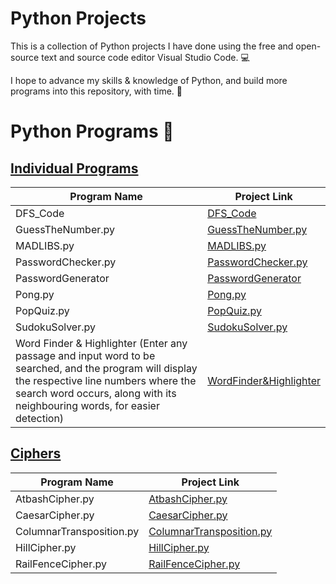 # Python Projects 

This is a collection of Python projects I have done using the free and open-source text and source code editor Visual Studio Code. :computer:

I hope to advance my skills & knowledge of Python, and build more programs into this repository, with time. :rocket:

# Python Programs :page_with_curl:

## [Individual Programs](https://github.com/Adrija-G/PythonProjects_myself)

| Program Name            |  Project Link                                       |
|-------------------------|---------------------------------------------------|
| DFS_Code                |  [DFS_Code](https://github.com/Adrija-G/PythonProjects_myself/tree/main/DFS_Code) |
| GuessTheNumber.py       | [GuessTheNumber.py](https://github.com/Adrija-G/PythonProjects_myself/blob/main/GuessTheNumber.py) |
| MADLIBS.py              | [MADLIBS.py](https://github.com/Adrija-G/PythonProjects_myself/blob/main/MADLIBS.py) |
| PasswordChecker.py      | [PasswordChecker.py](https://github.com/Adrija-G/PythonProjects_myself/blob/main/PasswordChecker.py) |
| PasswordGenerator       |  [PasswordGenerator](https://github.com/Adrija-G/PythonProjects_myself/tree/main/PasswordGenerator) |
| Pong.py                 |[Pong.py](https://github.com/Adrija-G/PythonProjects_myself/blob/main/Pong.py) |
| PopQuiz.py              |  [PopQuiz.py](https://github.com/Adrija-G/PythonProjects_myself/blob/main/PopQuiz.py) |
| SudokuSolver.py         |  [SudokuSolver.py](https://github.com/Adrija-G/PythonProjects_myself/blob/main/SudokuSolver.py) |
| Word Finder & Highlighter (Enter any passage and input word to be searched, and the program will display the respective line numbers where the search word occurs, along with its neighbouring words, for easier detection) | [WordFinder&Highlighter](https://github.com/Adrija-G/PythonProjects_myself/blob/main/PythonNLTK_WordHighlighter.py)

## [Ciphers](https://github.com/Adrija-G/PythonProjects_myself/tree/main/Ciphers)

| Program Name            | Project Link                                       |
|-------------------------|--------------------------------------------------|
| AtbashCipher.py         | [AtbashCipher.py](https://github.com/Adrija-G/PythonProjects_myself/tree/main/Ciphers/AtbashCipher.py) |
| CaesarCipher.py         |  [CaesarCipher.py](https://github.com/Adrija-G/PythonProjects_myself/tree/main/Ciphers/CaesarCipher.py) |
| ColumnarTransposition.py |  [ColumnarTransposition.py](https://github.com/Adrija-G/PythonProjects_myself/tree/main/Ciphers/ColumnarTransposition.py) |
| HillCipher.py           |  [HillCipher.py](https://github.com/Adrija-G/PythonProjects_myself/tree/main/Ciphers/HillCipher.py) |
| RailFenceCipher.py      | [RailFenceCipher.py](https://github.com/Adrija-G/PythonProjects_myself/tree/main/Ciphers/RailFenceCipher.py) |



